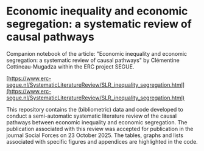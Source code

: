 # Economic inequality and economic segregation: a systematic review of causal pathways

Companion notebook of the article: "Economic inequality and economic segregation: a systematic review of causal pathways" by Clémentine Cottineau-Mugadza within the ERC project SEGUE.

[https://www.erc-segue.nl/SystematicLiteratureReview/SLR_inequality_segregation.html](https://www.erc-segue.nl/SystematicLiteratureReview/SLR_inequality_segregation.html)

This repository contains the (bibliometric) data and code developed to conduct a semi-automatic systematic literature review of the causal pathways between economic inequality and economic segregation. The publication associated with this review was accepted for publication in the journal Social Forces on 23 October 2025. The tables, graphs and lists associated with specific figures and appendices are highlighted in the code.

